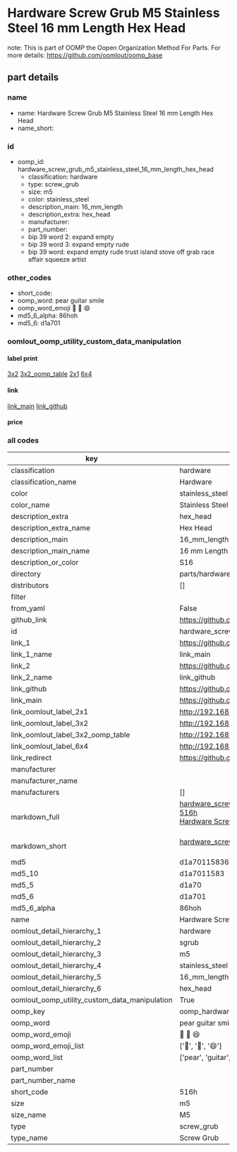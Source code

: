 # Hardware Screw Grub M5 Stainless Steel 16 mm Length Hex Head  

note: This is part of OOMP the Oopen Organization Method For Parts. For more details: https://github.com/oomlout/oomp_base

##  part details
  







### name
* name: Hardware Screw Grub M5 Stainless Steel 16 mm Length Hex Head
* name_short: 
### id
* oomp_id: hardware_screw_grub_m5_stainless_steel_16_mm_length_hex_head
  * classification: hardware
  * type: screw_grub
  * size: m5
  * color: stainless_steel
  * description_main: 16_mm_length
  * description_extra: hex_head
  * manufacturer: 
  * part_number: 
  * bip 39 word 2: expand empty
  * bip 39 word 3: expand empty rude
  * bip 39 word: expand empty rude trust island stove off grab race affair squeeze artist

### other_codes
* short_code: 
* oomp_word: pear guitar smile
* oomp_word_emoji :pear: :guitar: :smile:
* md5_6_alpha: 86hoh
* md5_6: d1a701






### oomlout_oomp_utility_custom_data_manipulation
#### label print
[3x2](http://192.168.1.245:1112/?label=oomp%2086hoh)
[3x2_oomp_table](http://192.168.1.108:1112/?label=oomp%2086hoh)
[2x1](http://192.168.1.242:1112/?label=oomp%2086hoh)
[6x4](http://192.168.1.55:1112/?label=oomp%2086hoh)    

#### link

[link_main](https://github.com/oomlout/oomlout_oomp_version_1_messy/tree/main/parts/hardware_screw_grub_m5_stainless_steel_16_mm_length_hex_head) [link_github](https://github.com/oomlout/oomlout_oomp_version_1_messy/tree/main/parts/hardware_screw_grub_m5_stainless_steel_16_mm_length_hex_head)                             

#### price







### all codes 
| key | value |  
| --- | --- |  
| classification | hardware |  
| classification_name | Hardware |  
| color | stainless_steel |  
| color_name | Stainless Steel |  
| description_extra | hex_head |  
| description_extra_name | Hex Head |  
| description_main | 16_mm_length |  
| description_main_name | 16 mm Length |  
| description_or_color | S16 |  
| directory | parts/hardware_screw_grub_m5_stainless_steel_16_mm_length_hex_head |  
| distributors | [] |  
| filter |  |  
| from_yaml | False |  
| github_link | https://github.com/oomlout/oomlout_oomp_part_src/tree/main/parts/hardware_screw_grub_m5_stainless_steel_16_mm_length_hex_head |  
| id | hardware_screw_grub_m5_stainless_steel_16_mm_length_hex_head |  
| link_1 | https://github.com/oomlout/oomlout_oomp_version_1_messy/tree/main/parts/hardware_screw_grub_m5_stainless_steel_16_mm_length_hex_head |  
| link_1_name | link_main |  
| link_2 | https://github.com/oomlout/oomlout_oomp_version_1_messy/tree/main/parts/hardware_screw_grub_m5_stainless_steel_16_mm_length_hex_head |  
| link_2_name | link_github |  
| link_github | https://github.com/oomlout/oomlout_oomp_version_1_messy/tree/main/parts/hardware_screw_grub_m5_stainless_steel_16_mm_length_hex_head |  
| link_main | https://github.com/oomlout/oomlout_oomp_version_1_messy/tree/main/parts/hardware_screw_grub_m5_stainless_steel_16_mm_length_hex_head |  
| link_oomlout_label_2x1 | http://192.168.1.242:1112/?label=oomp%2086hoh |  
| link_oomlout_label_3x2 | http://192.168.1.245:1112/?label=oomp%2086hoh |  
| link_oomlout_label_3x2_oomp_table | http://192.168.1.108:1112/?label=oomp%2086hoh |  
| link_oomlout_label_6x4 | http://192.168.1.55:1112/?label=oomp%2086hoh |  
| link_redirect | https://github.com/oomlout/oomlout_oomp_version_1_messy/tree/main/parts/hardware_screw_grub_m5_stainless_steel_16_mm_length_hex_head |  
| manufacturer |  |  
| manufacturer_name |  |  
| manufacturers | [] |  
| markdown_full | [hardware_screw_grub_m5_stainless_steel_16_mm_length_hex_head](none)<br>[516h](none)<br>[Hardware Screw Grub M5 Stainless Steel 16 Mm Length Hex Head](none)<br><br> |  
| markdown_short | [hardware_screw_grub_m5_stainless_steel_16_mm_length_hex_head](none)<br><br> |  
| md5 | d1a701158365532b5abb3e9b79d24a81 |  
| md5_10 | d1a7011583 |  
| md5_5 | d1a70 |  
| md5_6 | d1a701 |  
| md5_6_alpha | 86hoh |  
| name | Hardware Screw Grub M5 Stainless Steel 16 mm Length Hex Head |  
| oomlout_detail_hierarchy_1 | hardware |  
| oomlout_detail_hierarchy_2 | sgrub |  
| oomlout_detail_hierarchy_3 | m5 |  
| oomlout_detail_hierarchy_4 | stainless_steel |  
| oomlout_detail_hierarchy_5 | 16_mm_length |  
| oomlout_detail_hierarchy_6 | hex_head |  
| oomlout_oomp_utility_custom_data_manipulation | True |  
| oomp_key | oomp_hardware_screw_grub_m5_stainless_steel_16_mm_length_hex_head |  
| oomp_word | pear guitar smile |  
| oomp_word_emoji | :pear: :guitar: :smile: |  
| oomp_word_emoji_list | [':pear:', ':guitar:', ':smile:'] |  
| oomp_word_list | ['pear', 'guitar', 'smile'] |  
| part_number |  |  
| part_number_name |  |  
| short_code | 516h |  
| size | m5 |  
| size_name | M5 |  
| type | screw_grub |  
| type_name | Screw Grub |  
